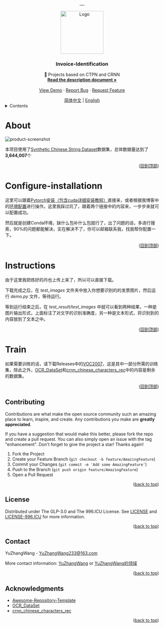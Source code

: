 <a name="readme-top"></a>

<!-- Some icon information related to the project -->
<div align="center">
  <a href="https://github.com/YuZhangWang/Invoice-Identification/graphs/contributors">
        <img src="https://img.shields.io/github/contributors/YuZhangWang/Invoice-Identification.svg?style=for-the-badge" alt="">
  </a>
  <a href="https://github.com/YuZhangWang/Invoice-Identification/network/members">
        <img src="https://img.shields.io/github/forks/YuZhangWang/Invoice-Identification.svg?style=for-the-badge" alt="">
  </a>  
  <a href="https://github.com/YuZhangWang/Invoice-Identification/stargazers">
        <img src="https://img.shields.io/github/stars/YuZhangWang/Invoice-Identification.svg?style=for-the-badge" alt="">
  </a>  
  <a href="https://github.com/YuZhangWang/Invoice-Identification/issues">
        <img src="https://img.shields.io/github/issues/YuZhangWang/Invoice-Identification.svg?style=for-the-badge" alt="">
  </a> 
  <a href="https://github.com/YuZhangWang/Invoice-Identification/blob/master/LICENSE.txt">
        <img src="https://img.shields.io/github/license/YuZhangWang/Invoice-Identification.svg?style=for-the-badge" alt="">
  </a>   
</div>


<!-- Project Icons -->
<br />
<div align="center">
  <a href="https://github.com/YuZhangWang/Invoice-Identification">
    <img src="https://gcore.jsdelivr.net/gh/YuZhangWang/Creative-pictures02@master/img/202309131528454.png" alt="Logo" width="140" height="140">
  </a>

<h3 align="center">Invoice-Identification</h3>

  <p align="center">
    📰 Projects based on CTPN and CRNN 
    <br />
    <a href="https://yuzhang.wang/110-ctpn-model/"><strong>Read the description document »</strong></a>
    <br />
    <br />
    <a href="https://www.bilibili.com/video/BV1n34y1h79n/">View Demo</a>
    ·
    <a href="https://github.com/YuZhangWang/Invoice-Identification/issues">Report Bug</a>
    ·
    <a href="https://github.com/YuZhangWang/Invoice-Identification/issues">Request Feature</a>
  </p>
</div>


<div align="center">
<a href="./README.md">简体中文</a> |
<a href="./README-EN.md">English</a>
</div>


<!-- TABLE OF CONTENTS -->
<details>
  <summary>Contents</summary>
  <ol>
    <li><a href="#About">About</a></li>
    <li><a href="#Configure-installationn">Configure-installationn</a></li>
    <li><a href="#Instructions">Instructions</a></li>
    <li><a href="#Train">Train</a></li>
    <li><a href="#contributing">Contributing</a></li>
    <li><a href="#license">License</a></li>
    <li><a href="#contact">Contact</a></li>
    <li><a href="#acknowledgments">Acknowledgments</a></li>
  </ol>
</details>



<!-- ABOUT THE PROJECT -->
# About
![product-screenshot](https://gcore.jsdelivr.net/gh/YuZhangWang/Creative-pictures02@master/img/202309131441743.png)

本项目使用了[Synthetic Chinese String Dataset](https://github.com/senlinuc/caffe_ocr/tree/master/examples/ocr/densenet)数据集，总体数据量达到了**3,644,007**个

<p align="right">(<a href="#readme-top">回到顶部</a>)</p>


# Configure-installationn

这里可以跟着[Pytorch安装（包含cuda详细安装教程）](https://liuhuanhuan.blog.csdn.net/article/details/114157146)直接来，或者根据我博客中的[环境配置](https://yuzhang.wang/139-invoice-identification/#%E7%B3%BB%E7%BB%9F%E7%8E%AF%E5%A2%83%E9%85%8D%E7%BD%AE)进行操作。这里我踩过坑了，跟着两个链接中的内容来，一步步来就可以配置成功。

然后就是创建Conda环境，缺什么包补什么包就行了，出了问题的话，多进行搜索，90%的问题都能解决，实在解决不了，你可以邮箱联系我，找我帮你配置一下。

<p align="right">(<a href="#readme-top">回到顶部</a>)</p>

# Instructions

由于这里我把炼好的丹也上传上来了，所以可以直接下载。

下载完成之后，在 *test_images* 文件夹中放入你想要识别的的发票图片，然后运行 *demo.py* 文件，等待运行。


等到运行结束之后，在 *test_result/test_images* 中就可以看到两种结果，一种是图片输出形式，上面标注了对文字的识别准确度，另一种是文本形式，将识别到的内容放到了文本之中。

<p align="right">(<a href="#readme-top">回到顶部</a>)</p>


# Train

如果需要训练的话，请下载Releases中的[VOC2007](https://github.com/YuZhangWang/Invoice-Identification/releases/tag/Training-Data-Set)，这是其中一部分所需的训练集，除此之外，[OCR_DataSet](https://github.com/WenmuZhou/OCR_DataSet)和[crnn_chinese_characters_rec](https://github.com/Sierkinhane/crnn_chinese_characters_rec)中的内容是剩余的数据集。

<p align="right">(<a href="#readme-top">回到顶部</a>)</p>



<!-- CONTRIBUTING -->
## Contributing

Contributions are what make the open source community such an amazing place to learn, inspire, and create. Any contributions you make are **greatly appreciated**.

If you have a suggestion that would make this better, please fork the repo and create a pull request. You can also simply open an issue with the tag "enhancement".
Don't forget to give the project a star! Thanks again!

1. Fork the Project
2. Create your Feature Branch (`git checkout -b feature/AmazingFeature`)
3. Commit your Changes (`git commit -m 'Add some AmazingFeature'`)
4. Push to the Branch (`git push origin feature/AmazingFeature`)
5. Open a Pull Request

<p align="right">(<a href="#readme-top">back to top</a>)</p>



<!-- LICENSE -->
## License

Distributed under The GLP-3.0 and The 996.ICU License. See <a href="./LICENSE">LICENSE</a> and <a href="./LICENSE-996.ICU">LICENSE-996.ICU</a> for more information.

<p align="right">(<a href="#readme-top">back to top</a>)</p>



<!-- CONTACT -->
## Contact

YuZhangWang - YuZhangWang233@163.com

More contact information:
[ YuZhangWang](https://github.com/YuZhangWang) or
[YuZhangWang的领域](https://yuzhang.wang/about)

<p align="right">(<a href="#readme-top">back to top</a>)</p>



<!-- ACKNOWLEDGMENTS -->
## Acknowledgments

* [Awesome-Repository-Template](https://github.com/YuZhangWang/Awesome-Repository-Template)
* [OCR_DataSet](https://github.com/WenmuZhou/OCR_DataSet)
* [crnn_chinese_characters_rec](https://github.com/Sierkinhane/crnn_chinese_characters_rec)

<p align="right">(<a href="#readme-top">back to top</a>)</p>
